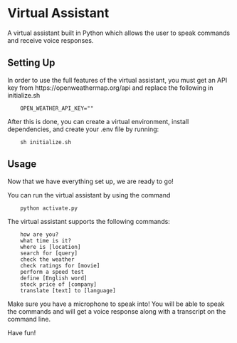 # Virtual Assistant
A virtual assistant built in Python which allows the user to speak commands and receive voice responses.

<h2> Setting Up </h2>
In order to use the full features of the virtual assistant, you must get an API key from https://openweathermap.org/api
and replace the following in initialize.sh

        OPEN_WEATHER_API_KEY=""

After this is done, you can create a virtual environment, install dependencies, and create your .env file by running:

        sh initialize.sh


<h2> Usage </h2>
Now that we have everything set up, we are ready to go!

You can run the virtual assistant by using the command

        python activate.py

The virtual assistant supports the following commands:

        how are you?
        what time is it?
        where is [location]
        search for [query]
        check the weather
        check ratings for [movie]
        perform a speed test
        define [English word]
        stock price of [company]
        translate [text] to [language]

Make sure you have a microphone to speak into! You will be able to speak the commands and will get a voice response along with a transcript on the command line.

Have fun!